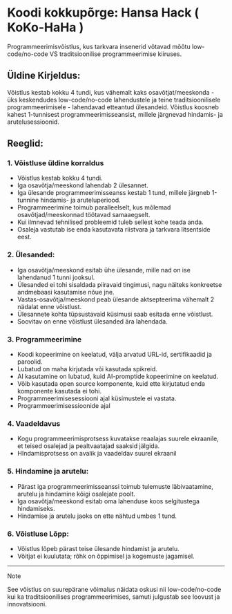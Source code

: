 # Koodi kokkupõrge: Hansa Hack    ( KoKo-HaHa )
Programmeerimisvõistlus, kus tarkvara insenerid võtavad mõõtu low-code/no-code VS traditsioonilise programmeerimise kiiruses. 


## Üldine Kirjeldus:
Võistlus kestab kokku 4 tundi, kus vähemalt kaks osavõtjat/meeskonda - üks keskendudes low-code/no-code lahendustele ja teine traditsioonilisele programmeerimisele - lahendavad etteantud ülesandeid. Võistlus koosneb kahest 1-tunnisest programmeerimisseansist, millele järgnevad hindamis- ja arutelusessioonid.


## Reeglid:
### 1. Võistluse üldine korraldus
- Võistlus kestab kokku 4 tundi.
- Iga osavõtja/meeskond lahendab 2 ülesannet.
- Iga ülesande programmeerimisseanss kestab 1 tund, millele järgneb 1-tunnine hindamis- ja aruteluperiood.
- Programmeerimine toimub paralleelselt, kus mõlemad osavõtjad/meeskonnad töötavad samaaegselt.
- Kui ilmnevad tehnilised probleemid tuleb sellest kohe teada anda.
- Osaleja vastutab ise enda kasutavata riistvara ja tarkvara litsentside eest.

### 2. Ülesanded:
- Iga osavõtja/meeskond esitab ühe ülesande, mille nad on ise lahendanud 1 tunni jooksul.
- Ülesanded ei tohi sisaldada piiravaid tingimusi, nagu näiteks konkreetse andmebaasi kasutamise nõue jne.
- Vastas-osavõtja/meeskond peab ülesande aktsepteerima vähemalt 2 nädalat enne võistlust.
- Ülesannete kohta tüpsustavaid küsimusi saab esitada enne võistlust.
- Soovitav on enne võistlust ülesanded ära lahendada.

### 3. Programmeerimine
- Koodi kopeerimine on keelatud, välja arvatud URL-id, sertifikaadid ja paroolid.
- Lubatud on maha kirjutada või kasutada spikreid.
- AI kasutamine on lubatud, kuid AI-promptide kopeerimine on keelatud.
- Võib kasutada open source komponente, kuid ette kirjutatud enda komponente kasutada ei tohi.
- Programmeerimisesessiooni ajal küsimustele ei vastata.
- Programmeerimisessioonide ajal 

### 4. Vaadeldavus
- Kogu programmeerimisprotsess kuvatakse reaalajas suurele ekraanile, et teised osalejad ja pealtvaatajad saaksid jälgida.
- HIndamisprotsess on avalik ja vaadeldav suurel ekraanil

### 5. Hindamine ja arutelu:
- Pärast iga programmeerimisseanssi toimub tulemuste läbivaatamine, arutelu ja hindamine kõigi osalejate poolt.
- Iga osavõtja/meeskond esitab oma lahenduse koos selgitustega hindamiseks.
- Hindamise ja arutelu jaoks on ette nähtud umbes 1 tund.

### 6. Võistluse Lõpp:
- Võistlus lõpeb pärast teise ülesande hindamist ja arutelu.
- Võitjat ei kuulutata; rõhk on õppimisel ja kogemuste jagamisel.


---

> [!NOTE]
> See võistlus on suurepärane võimalus näidata oskusi nii low-code/no-code kui ka traditsioonilises programmeerimises, samuti julgustab see loovust ja innovatsiooni. 
